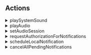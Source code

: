## Actions
<details markdown="block">
<summary>playSystemSound</summary><br>

**playSystemSound** YES IDZE!!!



```xml
<body>
    <button action="playSystemSound:1009">playSystemSound3:1009</button>
</body>
```

<img src="https://magic-ui.com/Help/GitHubAssets/playSystemSound-0.png?ts=1730939132.788161" alt="Example" width="250"/>

---

</details>
<details markdown="block">
<summary>playAudio</summary><br>

**playAudio** This actions play sounds from various sources: a URL, a local file, or an embedded resource.

*Play from URL*

```xml
<button action="playAudio:url:https://shaffex.com/MagicUiDemo/Resources/audio/LadyGaga.mp3">Play from url</button>
```



---
*Play from local file*

```xml
<button action="playAudio:file:test.mp3">Play from file</button>
```



---
*Play from resource file*

```xml
<button action="playAudio:resource:test.mp3">Play from resource</button>
```



---
*Example how to play audio from various source and how to copy audio from utl to file*

```xml
<body>
<vstack>
  <button action="playAudio:url:https://shaffex.com/MagicUiDemo/Resources/audio/LadyGaga.mp3">Play from url</button>
  <button action="playAudio:file:test.mp3">Play from file</button>
  <button action="playAudio:resource:test.mp3">Play from resource</button>
</vstack>

<files>
  <copy src="url:https://shaffex.com/MagicUiDemo/Resources/audio/LadyGaga.mp3" dst="test.mp3"/>
</files>

</body>
```



---

</details>
<details markdown="block">
<summary>setAudioSession</summary><br>

**setAudioSession**



```xml
<body>
<list>
    <picker title="Category" key="category" value="ambient">
        <text tag="ambient">ambient</text>
        <text tag="playback">playback</text>
        <text tag="multiRoute">multiRoute</text>
    </picker>

    <picker title="Mode" key="mode" value="moviePlayback">
        <text tag="spokenAudio">spokenAudio</text>
        <text tag="voiceChat">voiceChat</text>
        <text tag="moviePlayback">moviePlayback</text>
    </picker>

    <button font="footnote" action="setAudioSession:category:$category;mode:$mode">setAudioSession:category:$category;mode:$mode</button>

    <section>
        <button action="setAudioSessionIsActive:true">setAudioSessionIsActive:true</button>
        <button action="setAudioSessionIsActive:false">setAudioSessionIsActive:false</button>
    </section>
</list>
</body>
```

<img src="https://magic-ui.com/Help/GitHubAssets/setAudioSession-0.png?ts=1730939132.7882218" alt="Example" width="250"/>

---


```xml
<body>
<list>
    <button action="setAudioSession:category:ambient">setAudioSession:category:ambient</button>
	<button action="setAudioSession:category:multiRoute">setAudioSession:category:multiRoute</button>
	<button action="setAudioSession:category:playAndRecord">setAudioSessioncategory:playAndRecord</button>
	<button action="setAudioSession:category:playback">setAudioSession:category:playback</button>
</list>
</body>
```

<img src="https://magic-ui.com/Help/GitHubAssets/setAudioSession-1.png?ts=1730939132.7882261" alt="Example" width="250"/>

---

</details>
<details markdown="block">
<summary>requestAuthorizationForNotifications</summary><br>

**playSystemSound** Hello Kokoce



```xml
<body>
    <button action="requestAuthorizationForNotifications">requestAuthorizationForNotifications</button>
</body>
```

<img src="https://magic-ui.com/Help/GitHubAssets/requestAuthorizationForNotifications-0.png?ts=1730939132.788235" alt="Example" width="250"/>

---


```xml
<body>
    <vstack>
    <button action="playSystemSound:1007">Test Sound</button>
    <button action="scheduleLocalNotification:id:MY_NOTIFICATION;timeInterval:60">Schedule Notification in 60 seconds</button>
    </vstack>
    
    <notification id="MY_NOTIFICATION">
        <title>Notification Title</title>
        <body>Notification Body</body>
        <sound>default</sound>
        <badge>1</badge>
    </notification>
</body>
```

<img src="https://magic-ui.com/Help/GitHubAssets/requestAuthorizationForNotifications-1.png?ts=1730939132.788239" alt="Example" width="250"/>

---

</details>
<details markdown="block">
<summary>scheduleLocalNotification</summary><br>

**scheduleLocalNotification** Hello Kokoce



```xml
<body>
    <vstack>
    <button action="playSystemSound:1007">Test Sound</button>
    <button action="scheduleLocalNotification:id:MY_NOTIFICATION;timeInterval:60">Schedule Notification in 60 seconds x</button>
    <button action="scheduleLocalNotification:id:NOTIFICATION_EVERY_60s;timeInterval:60;repeats:true">Every 60s</button>
    </vstack>
    
    <notification id="NOTIFICATION_EVERY_60s">
        <title>Scheduled evey 60s</title>
        <sound>default</sound>
    </notification>

    <notification id="MY_NOTIFICATION">
        <title>Notification Title</title>
        <body>Notification Body</body>
        <sound>default</sound>
        <badge>1</badge>
    </notification>
</body>
```

<img src="https://magic-ui.com/Help/GitHubAssets/scheduleLocalNotification-0.png?ts=1730939132.788259" alt="Example" width="250"/>

---

</details>
<details markdown="block">
<summary>cancelAllPendingNotifications</summary><br>

**cancelAllPendingNotifications** Hello Kokoce



```xml
<body>
    <button action="cancelAllPendingNotifications">cancelAllPendingNotifications</button>
</body>
```

<img src="https://magic-ui.com/Help/GitHubAssets/cancelAllPendingNotifications-0.png?ts=1730939132.7882671" alt="Example" width="250"/>

---

</details>
